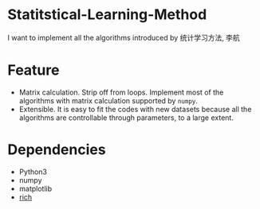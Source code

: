# Statitstical-Learning-Method
I want to implement all the algorithms introduced by 统计学习方法, 李航

# Feature

- Matrix calculation.
Strip off from loops. Implement most of the algorithms with matrix calculation supported by `numpy`.
- Extensible.
It is easy to fit the codes with new datasets because all the algorithms are controllable through parameters, to a large extent.

# Dependencies

- Python3
- numpy
- matplotlib
- [rich](https://github.com/willmcgugan/rich)
